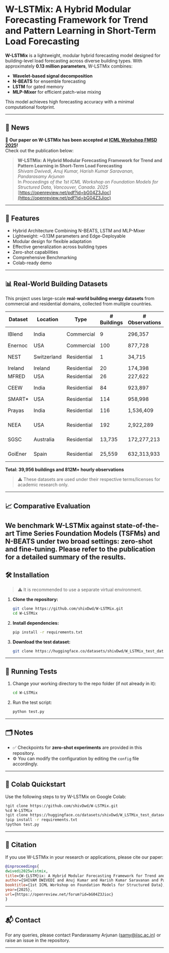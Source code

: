 

# W-LSTMix: A Hybrid Modular Forecasting Framework for Trend and Pattern Learning in Short-Term Load Forecasting

**W-LSTMix** is a lightweight, modular hybrid forecasting model designed for building-level load forecasting across diverse building types. With approximately **0.13 million parameters**, W-LSTMix combines:

- **Wavelet-based signal decomposition**
- **N-BEATS** for ensemble forecasting
- **LSTM** for gated memory
- **MLP-Mixer** for efficient patch-wise mixing

This model achieves high forecasting accuracy with a minimal computational footprint.

---

## 📰 News

📢 **Our paper on W-LSTMix has been accepted at [ICML Workshop FMSD 2025](https://icml-structured-fm-workshop.github.io/)!**  
Check out the publication below:

> **W-LSTMix: A Hybrid Modular Forecasting Framework for Trend and Pattern Learning in Short-Term Load Forecasting**  
> *Shivam Dwivedi, Anuj Kumar, Harish Kumar Saravanan, Pandarasamy Arjunan*  
> In *Proceedings of the 1st ICML Workshop on Foundation Models for Structured Data, Vancouver, Canada. 2025*  
> [https://openreview.net/pdf?id=bG04Z3Jioc](https://openreview.net/pdf?id=bG04Z3Jioc)


---

## 🚀 Features

- Hybrid Architecture Combining N-BEATS, LSTM and MLP-Mixer
- Lightweight: ~0.13M parameters and Edge-Deployable
- Modular design for flexible adaptation
- Effective generalization across building types
- Zero-shot capabilities
- Comprehensive Benchmarking
- Colab-ready demo

---
## 📊 Real-World Building Datasets

This project uses large-scale **real-world building energy datasets** from commercial and residential domains, collected from multiple countries.

| Dataset   | Location     | Type        | # Buildings | # Observations | Years       |
|-----------|--------------|-------------|-------------|----------------|-------------|
| IBlend    | India        | Commercial  | 9           | 296,357        | 2013–2017   |
| Enernoc   | USA          | Commercial  | 100         | 877,728        | 2012        |
| NEST      | Switzerland  | Residential | 1           | 34,715         | 2019–2023   |
| Ireland   | Ireland      | Residential | 20          | 174,398        | 2020        |
| MFRED     | USA          | Residential | 26          | 227,622        | 2019        |
| CEEW      | India        | Residential | 84          | 923,897        | 2019–2021   |
| SMART*    | USA          | Residential | 114         | 958,998        | 2016        |
| Prayas    | India        | Residential | 116         | 1,536,409      | 2018–2020   |
| NEEA      | USA          | Residential | 192         | 2,922,289      | 2018–2020   |
| SGSC      | Australia    | Residential | 13,735      | 172,277,213    | 2011–2014   |
| GoiEner   | Spain        | Residential | 25,559      | 632,313,933    | 2014–2022   |

**Total: 39,956 buildings and 812M+ hourly observations**

> ⚠️ These datasets are used under their respective terms/licenses for academic research only.

---
## 📈 Comparative Evaluation

We benchmark **W-LSTMix** against state-of-the-art Time Series Foundation Models (TSFMs) and N-BEATS under two broad settings: zero-shot and fine-tuning. Please refer to the publication for a detailed summary of the results.
---

## 🛠 Installation

> ⚠️ It is recommended to use a separate virtual environment.

1. **Clone the repository:**
   ```bash
   git clone https://github.com/shivDwd/W-LSTMix.git
   cd W-LSTMix
   ```

2. **Install dependencies:**
   ```bash
   pip install -r requirements.txt
   ```

3. **Download the test dataset:**
   ```bash
   git clone https://huggingface.co/datasets/shivDwd/W_LSTMix_test_dataset
   ```

---

## 🧪 Running Tests

1. Change your working directory to the repo folder (if not already in it):
   ```bash
   cd W-LSTMix
   ```

2. Run the test script:
   ```bash
   python test.py
   ```

---

## 🗂 Notes

- ✅ Checkpoints for **zero-shot experiments** are provided in this repository.
- ⚙️ You can modify the configuration by editing the `config` file accordingly.

---

## 📓 Colab Quickstart

Use the following steps to try W-LSTMix on Google Colab:

```bash
!git clone https://github.com/shivDwd/W-LSTMix.git
%cd W-LSTMix
!git clone https://huggingface.co/datasets/shivDwd/W_LSTMix_test_dataset
!pip install -r requirements.txt
!python test.py
```

---

## 📄 Citation

If you use W-LSTMix in your research or applications, please cite our paper:

```bibtex
@inproceedings{
dwivedi2025wlstmix,
title={W-{LSTM}ix: A Hybrid Modular Forecasting Framework for Trend and Pattern Learning in Short-Term Load Forecasting},
author={SHIVAM DWIVEDI and Anuj Kumar and Harish Kumar Saravanan and Pandarasamy Arjunan},
booktitle={1st ICML Workshop on Foundation Models for Structured Data},
year={2025},
url={https://openreview.net/forum?id=bG04Z3Jioc}
}
```
---
## 📬 Contact

For any queries, please contact Pandarasamy Arjunan (samy@iisc.ac.in) or raise an issue in the repository.

---



